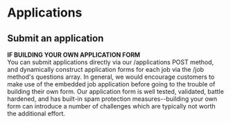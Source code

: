 # Applications

## Submit an application

<aside class="warning">
	<strong>IF BUILDING YOUR OWN APPLICATION FORM</strong><br>
	You can submit applications directly via our /applications POST method, and dynamically construct application forms for each job via the /job method's questions array. In general, we would encourage customers to make use of the embedded job application before going to the trouble of building their own form. Our application form is well tested, validated, battle hardened, and has built-in spam protection measures--building your own form can introduce a number of challenges which are typically not worth the additional effort.
</aside>
